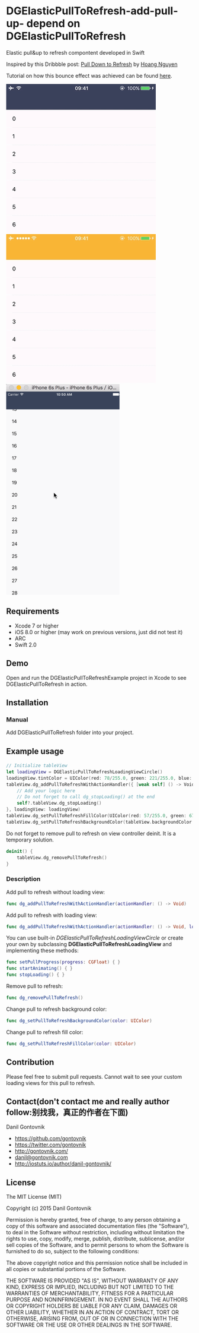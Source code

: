 # DGElasticPullToRefresh-add-pull-up- depend on DGElasticPullToRefresh
Elastic pull&up to refresh compontent developed in Swift

Inspired by this Dribbble post: [Pull Down to Refresh](https://dribbble.com/shots/2232385-Pull-Down-to-Refresh) by [Hoang Nguyen](https://dribbble.com/Hoanguyen)

Tutorial on how this bounce effect was achieved can be found [here](http://iostuts.io/2015/10/17/elastic-bounce-using-uibezierpath-and-pan-gesture/).

![](https://raw.githubusercontent.com/lantun/DGElasticPullToRefresh-add-pull-up-/master/DGElasticPullToRefreshPreview1.gif)
![](https://raw.githubusercontent.com/lantun/DGElasticPullToRefresh-add-pull-up-/master/DGElasticPullToRefreshPreview2.gif)
![](https://raw.githubusercontent.com/lantun/DGElasticPullToRefresh-add-pull-up-/master/DGElasticPullToRefreshPreview3.gif)


## Requirements
* Xcode 7 or higher
* iOS 8.0 or higher (may work on previous versions, just did not test it)
* ARC
* Swift 2.0

## Demo

Open and run the DGElasticPullToRefreshExample project in Xcode to see DGElasticPullToRefresh in action.

## Installation

### Manual

Add DGElasticPullToRefresh folder into your project.

## Example usage

``` swift
// Initialize tableView
let loadingView = DGElasticPullToRefreshLoadingViewCircle()
loadingView.tintColor = UIColor(red: 78/255.0, green: 221/255.0, blue: 200/255.0, alpha: 1.0)
tableView.dg_addPullToRefreshWithActionHandler({ [weak self] () -> Void in
    // Add your logic here
    // Do not forget to call dg_stopLoading() at the end 
    self?.tableView.dg_stopLoading()
}, loadingView: loadingView)
tableView.dg_setPullToRefreshFillColor(UIColor(red: 57/255.0, green: 67/255.0, blue: 89/255.0, alpha: 1.0))
tableView.dg_setPullToRefreshBackgroundColor(tableView.backgroundColor!)
```

Do not forget to remove pull to refresh on view controller deinit. It is a temporary solution. 

``` swift
deinit() {
    tableView.dg_removePullToRefresh()
}
```

### Description

Add pull to refresh without loading view:

``` swift
func dg_addPullToRefreshWithActionHandler(actionHandler: () -> Void)
```

Add pull to refresh with loading view:

``` swift
func dg_addPullToRefreshWithActionHandler(actionHandler: () -> Void, loadingView: DGElasticPullToRefreshLoadingView?)
```

You can use built-in *DGElasticPullToRefreshLoadingViewCircle* or create your own by subclassing **DGElasticPullToRefreshLoadingView** and implementing these methods:

``` swift
func setPullProgress(progress: CGFloat) { }
func startAnimating() { }
func stopLoading() { }
```

Remove pull to refresh:

``` swift
func dg_removePullToRefresh()
```

Change pull to refresh background color:

``` swift
func dg_setPullToRefreshBackgroundColor(color: UIColor)
```

Change pull to refresh fill color:

``` swift 
func dg_setPullToRefreshFillColor(color: UIColor)
```

## Contribution

Please feel free to submit pull requests. Cannot wait to see your custom loading views for this pull to refresh.

## Contact(don't contact me and really author follow:别找我，真正的作者在下面)

Danil Gontovnik

- https://github.com/gontovnik
- https://twitter.com/gontovnik
- http://gontovnik.com/
- danil@gontovnik.com
- http://iostuts.io/author/danil-gontovnik/

## License

The MIT License (MIT)

Copyright (c) 2015 Danil Gontovnik

Permission is hereby granted, free of charge, to any person obtaining a copy
of this software and associated documentation files (the "Software"), to deal
in the Software without restriction, including without limitation the rights
to use, copy, modify, merge, publish, distribute, sublicense, and/or sell
copies of the Software, and to permit persons to whom the Software is
furnished to do so, subject to the following conditions:

The above copyright notice and this permission notice shall be included in all
copies or substantial portions of the Software.

THE SOFTWARE IS PROVIDED "AS IS", WITHOUT WARRANTY OF ANY KIND, EXPRESS OR
IMPLIED, INCLUDING BUT NOT LIMITED TO THE WARRANTIES OF MERCHANTABILITY,
FITNESS FOR A PARTICULAR PURPOSE AND NONINFRINGEMENT. IN NO EVENT SHALL THE
AUTHORS OR COPYRIGHT HOLDERS BE LIABLE FOR ANY CLAIM, DAMAGES OR OTHER
LIABILITY, WHETHER IN AN ACTION OF CONTRACT, TORT OR OTHERWISE, ARISING FROM,
OUT OF OR IN CONNECTION WITH THE SOFTWARE OR THE USE OR OTHER DEALINGS IN THE
SOFTWARE.
